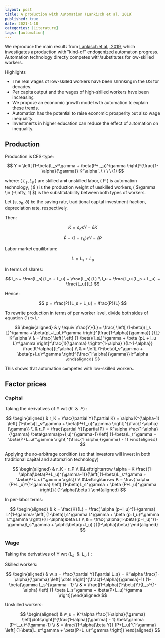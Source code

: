 ```yaml
---
layout: post
title: A production with Automation (Lankisch et al. 2019)
published: true
date: 2021-1-18
categories: [Literature]
tags: [automation]
---
```


We reproduce the main results from [Lankisch et al., 2019](https://www.sciencedirect.com/science/article/pii/S0264999318310629#:~:text=The%20reason%20is%20that%20households,in%20turn%2C%20reduces%20economic%20growth.), which investigates a production with "kind-of" endogenized automation progress. Automation technology directly competes with/substitutes for low-skilled workers.

<!--more-->

Highlights

*   The real wages of low-skilled workers have been shrinking in the US for decades.
*   Per capita output and the wages of high-skilled workers have been increasing.
*   We propose an economic growth model with automation to explain these trends.
*   Automation has the potential to raise economic prosperity but also wage inequality.
*   Investments in higher education can reduce the effect of automation on inequality.


## Production

Production is CES-type:

$$
Y = \left[ (1-\beta)L_s^\gamma + \beta(P+L_u)^\gamma \right]^{\frac{1-\alpha}{\gamma}} K^\alpha \ \ \ \ \ (1)
$$
 

where: ( $L_s, L_u$ ) are skilled and unskilled labor, \( P \) is automation technology, \( $\beta$ \) is the production weight of unskilled workers, \( $\gamma \in (-\infty, 1] $\) is the substitutability between both types of workers.

Let $( s, s_K, \delta )$ be the saving rate, traditional capital investment fraction, depreciation rate, respectively. 

Then: 

$$
\dot{K} = s_K s Y - \delta K
$$
 
$$
\dot{P} = (1-s_K) s Y - \delta P
$$
 

Labor market equilibrium:

$$
L = L_s + L_u
$$


In terms of shares:

$$
l_s = \frac{L_s}{L_s + L_u} = \frac{L_s}{L} \\
l_u = \frac{L_u}{L_s + L_u} = \frac{L_u}{L}
$$

Hence:

$$
p = \frac{P}{L_s + L_u} = \frac{P}{L}
$$


To rewrite production in terms of per worker level, divide both sides of equation (1) to L:

$$
\begin{aligned} & y \equiv \frac{Y}{L} = \frac{ \left[ (1-\beta)(l_s L)^\gamma + \beta(pL+l_uL)^\gamma \right]^{\frac{1-\alpha}{\gamma}} }{L} K^\alpha \\ & = \frac{ \left( \left[ (1-\beta)(l_sL)^\gamma + \beta (pL + l_u L)^\gamma \right]^\frac{1}{\gamma} \right)^{1-\alpha} }{L^{1-\alpha}} \frac{K^\alpha}{L^\alpha} \\ & = \left[ (1-\beta)l_s^\gamma + \beta(p+l_u)^\gamma \right]^{\frac{1-\alpha}{\gamma}} k^\alpha \end{aligned}
$$

This shows that automation competes with low-skilled workers.

## Factor prices

### Capital

Taking the derivatives of Y wrt ($K \ \ \& \ \ P$) : 

$$
\begin{aligned} & r_K = \frac{\partial Y}{\partial K} = \alpha K^{\alpha-1} \left[ (1-\beta)L_s^\gamma + \beta(P+L_u)^\gamma \right]^{\frac{1-\alpha}{\gamma}} \\ & r_P = \frac{\partial Y}{\partial P} = K^\alpha \frac{1-\alpha}{\gamma} \beta\gamma(p+l_u)^{\gamma-1} \left[ (1-\beta)L_s^\gamma + \beta(P+L_u)^\gamma \right]^{\frac{1-\alpha}{\gamma} - 1} \end{aligned}
$$

Applying the no-arbitrage condition (so that investors will invest in both traditional capital and automation technology): 

$$
\begin{aligned} & r_K = r_P \\ &\Leftrightarrow \alpha = K \frac{(1-\alpha)\beta(P+L_u)^{\gamma-1}}{\left[ (1-\beta)L_s^\gamma + \beta(P+L_u)^\gamma \right]} \\ &\Leftrightarrow K = \frac{ \alpha (P+L_u)^{1-\gamma} \left[ (1-\beta)L_s^\gamma + \beta (P+L_u)^\gamma \right]}{ (1-\alpha)\beta } \end{aligned}
$$


In per-labor terms: 

$$
\begin{aligned} & k = \frac{K}{L} = \frac{ \alpha (p+l_u)^{1-\gamma} L^{1-\gamma} \left[ (1-\beta)l_s^\gamma L^\gamma + \beta (p+l_u)^\gamma L^\gamma \right]}{(1-\alpha)\beta L} \\ & = \frac{ \alpha(1-\beta)(p+l_u)^{1-\gamma}l_s^\gamma + \alpha\beta(p+l_u) }{(1-\alpha)\beta} \end{aligned}
$$

### Wage

Taking the derivatives of Y wrt ($L_s \ \ \& \ \ L_u$ ) : 

Skilled workers:

$$
\begin{aligned} & w_s = \frac{\partial Y}{\partial L_s} = K^\alpha \frac{1-\alpha}{\gamma} \left[ \dots \right]^{\frac{1-\alpha}{\gamma}-1} (1-\beta)\gamma L_s^{\gamma - 1} \\ & = \frac{(1-\alpha)(1-\beta)Y}{L_s^{1-\alpha} \left[ (1-\beta)L_s^\gamma + \beta(P+L_u)^\gamma \right]}\end{aligned}
$$

Unskilled workers:

$$
\begin{aligned} 
& w_u = K^\alpha \frac{1-\alpha}{\gamma} \left[\dots\right]^{\frac{1-\alpha}{\gamma} - 1} \beta\gamma (P+L_u)^{\gamma-1} \\ & = \frac{(1-\alpha)\beta Y}{ (P+L_u)^{1-\gamma} \left[ (1-\beta)L_s^\gamma + \beta(P+L_u)^\gamma \right]} 
\end{aligned}
$$
